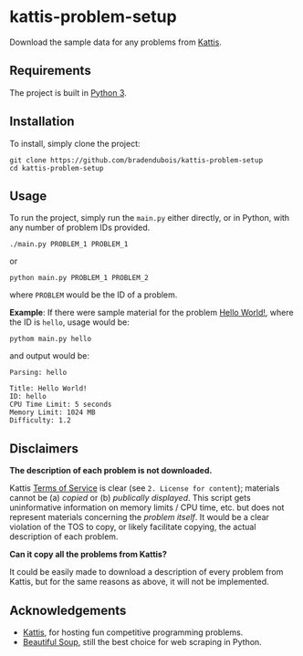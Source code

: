 # kattis-problem-setup

Download the sample data for any problems from [Kattis](https://open.kattis.com/).

## Requirements

The project is built in [Python 3](https://www.python.org/).

## Installation

To install, simply clone the project:

```shell_script
git clone https://github.com/bradendubois/kattis-problem-setup
cd kattis-problem-setup
```

## Usage

To run the project, simply run the ``main.py`` either directly, or in Python, with any number of problem IDs provided.

```shell_script
./main.py PROBLEM_1 PROBLEM_1
```

or

```shell_script
python main.py PROBLEM_1 PROBLEM_2
```

where ``PROBLEM`` would be the ID of a problem. 

**Example**: If there were sample material for the problem [Hello World!](https://open.kattis.com/problems/hello), where the ID is ``hello``, usage would be:

```shell_script
pythom main.py hello
```

and output would be:

```
Parsing: hello 

Title: Hello World!
ID: hello
CPU Time Limit: 5 seconds
Memory Limit: 1024 MB
Difficulty: 1.2
```

## Disclaimers

**The description of each problem is not downloaded.**

Kattis [Terms of Service](https://open.kattis.com/help/tos) is clear (see ``2. License for content``); materials cannot be (a) *copied* or (b) *publically displayed*. This script gets uninformative information on memory limits / CPU time, etc. but does not represent materials concerning the *problem itself*. It would be a clear violation of the TOS to copy, or likely facilitate copying, the actual description of each problem. 

**Can it copy all the problems from Kattis?**

It could be easily made to download a description of every problem from Kattis, but for the same reasons as above, it will not be implemented.

## Acknowledgements

- [Kattis](https://open.kattis.com/), for hosting fun competitive programming problems.
- [Beautiful Soup](https://www.crummy.com/software/BeautifulSoup/), still the best choice for web scraping in Python.
